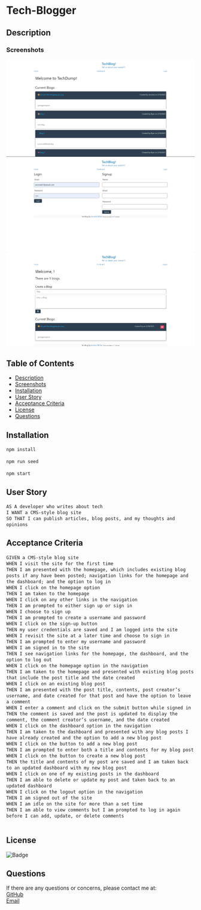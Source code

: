 # Tech-Blogger

## Description

### Screenshots

![screenshot 1](/public/assets/images/Techblogscreenshot1.png)
<br>
![screenshot 2](/public/assets/images/Techblogscreenshot2.png)
<br>
![screenshot 3](./public/assets/images/Techblogscreenshot3.png)


## Table of Contents
    
- [Description](#description)
- [Screenshots](#Screenshots)
- [Installation](#installation)
- [User Story](#usage)
- [Acceptance Criteria](#acceptance-criteria)
- [License](#license)
- [Questions](#questions)
    
## Installation
    
```
npm install

npm run seed

npm start

```


## User Story
    
```
AS A developer who writes about tech
I WANT a CMS-style blog site
SO THAT I can publish articles, blog posts, and my thoughts and opinions

```
## Acceptance Criteria
```
GIVEN a CMS-style blog site
WHEN I visit the site for the first time
THEN I am presented with the homepage, which includes existing blog posts if any have been posted; navigation links for the homepage and the dashboard; and the option to log in
WHEN I click on the homepage option
THEN I am taken to the homepage
WHEN I click on any other links in the navigation
THEN I am prompted to either sign up or sign in
WHEN I choose to sign up
THEN I am prompted to create a username and password
WHEN I click on the sign-up button
THEN my user credentials are saved and I am logged into the site
WHEN I revisit the site at a later time and choose to sign in
THEN I am prompted to enter my username and password
WHEN I am signed in to the site
THEN I see navigation links for the homepage, the dashboard, and the option to log out
WHEN I click on the homepage option in the navigation
THEN I am taken to the homepage and presented with existing blog posts that include the post title and the date created
WHEN I click on an existing blog post
THEN I am presented with the post title, contents, post creator’s username, and date created for that post and have the option to leave a comment
WHEN I enter a comment and click on the submit button while signed in
THEN the comment is saved and the post is updated to display the comment, the comment creator’s username, and the date created
WHEN I click on the dashboard option in the navigation
THEN I am taken to the dashboard and presented with any blog posts I have already created and the option to add a new blog post
WHEN I click on the button to add a new blog post
THEN I am prompted to enter both a title and contents for my blog post
WHEN I click on the button to create a new blog post
THEN the title and contents of my post are saved and I am taken back to an updated dashboard with my new blog post
WHEN I click on one of my existing posts in the dashboard
THEN I am able to delete or update my post and taken back to an updated dashboard
WHEN I click on the logout option in the navigation
THEN I am signed out of the site
WHEN I am idle on the site for more than a set time
THEN I am able to view comments but I am prompted to log in again before I can add, update, or delete comments


```
    
## License
    
![Badge](https://img.shields.io/badge/License-MIT-brightgreen?style=for-the-badge&logo=appveyor)
    
    
## Questions
    
If there are any questions or concerns, please contact me at:<br>
[GitHub](https://github.com/khanhpbui)<br>
[Email](mailto:jerontai07@gmail.com)
